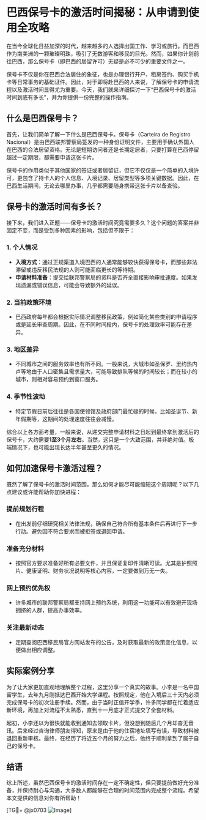 # 巴西保号卡的激活时间揭秘：从申请到使用全攻略

在当今全球化日益加深的时代，越来越多的人选择出国工作、学习或旅行。而巴西作为南美洲的一颗璀璨明珠，吸引了无数游客和移民的目光。然而，如果你计划前往巴西，那么保号卡（即巴西的居留许可）无疑是必不可少的重要文件之一。

保号卡不仅是你在巴西合法居住的象征，也是办理银行开户、租房签约、购买手机卡等日常事务的基础证件。因此，对于即将赴巴西的人来说，了解保号卡的申请流程以及激活时间显得尤为重要。今天，我们就来详细探讨一下“巴西保号卡的激活时间到底有多长”，并为你提供一份完整的操作指南。

## 什么是巴西保号卡？

首先，让我们简单了解一下什么是巴西保号卡。保号卡（Carteira de Registro Nacional）是由巴西联邦警察局签发的一种身份证明文件，主要用于确认外国人在巴西的合法居留资格。无论是短期访问者还是长期定居者，只要打算在巴西停留超过一定期限，都需要申请这张卡片。

保号卡的作用类似于其他国家的签证或者居留证，但它不仅仅是一个简单的入境许可，更包含了持卡人的个人信息、入境记录、居留类型等多项关键数据。因此，在巴西生活期间，无论去哪里办事，几乎都需要随身携带这张卡片以备查验。

## 保号卡的激活时间有多长？

接下来，我们进入正题——保号卡的激活时间究竟需要多久？这个问题的答案并非固定不变，而是受到多种因素的影响，包括但不限于：

### 1. **个人情况**
   - **入境方式**：通过正规渠道入境巴西的人通常能够较快获得保号卡，而那些非法滞留或违反移民法规的人则可能面临更长的等待期。
   - **申请材料准备**：提交给联邦警察局的资料是否齐全直接影响审批速度。如果发现遗漏或错误信息，可能会导致额外的延误。

### 2. **当前政策环境**
   - 巴西政府每年都会根据实际情况调整移民政策，例如简化某些类别的申请程序或是延长审查周期。因此，在不同时间段内，保号卡的处理效率可能存在差异。

### 3. **地区差异**
   - 不同城市之间的服务效率也有所不同。一般来说，大城市如圣保罗、里约热内卢等地由于人口密集且需求量大，可能导致排队等候的时间较长；而在较小的城市，则相对容易预约到窗口服务。

### 4. **季节性波动**
   - 特定节假日前后往往是各国使领馆及政府部门最忙碌的时候，比如圣诞节、新年假期等，这期间的处理速度往往会减慢。

综合以上各方面考量，一般来说，从递交完整申请材料之日起到最终拿到激活后的保号卡，大约需要**1至3个月左右**。当然，这只是一个大致范围，并非绝对值。极端情况下，也可能出现长达半年甚至更久的情况。

## 如何加速保号卡激活过程？

既然了解了保号卡的激活时间范围，那么如何才能尽可能缩短这个周期呢？以下几点建议或许能帮助你加快进程：

### 提前规划行程
- 在出发前仔细研究相关法律法规，确保自己符合所有基本条件后再进行下一步行动。避免因不符合要求而被拒签或退回申请。

### 准备充分材料
- 按照官方要求准备好所有必要文件，并且保证复印件清晰可读。尤其是护照照片、健康证明、财务状况说明等核心内容，一定要做到万无一失。

### 网上预约优先权
- 许多城市的联邦警察局都支持网上预约系统，利用这一功能可以有效避开现场拥挤的人群，提高办事效率。

### 关注最新动态
- 定期查阅巴西移民局官方网站发布的公告，及时获取最新的政策变化信息，以便做出相应调整。

## 实际案例分享

为了让大家更加直观地理解整个过程，这里分享一个真实的故事。小李是一名中国留学生，去年九月刚抵达巴西开始大学课程。按照规定，他在入境后三十天内必须完成保号卡的初次注册手续。然而，由于当时正值开学季，许多同学都在忙着适应新环境，再加上对流程不太熟悉，直到十一月底才正式提交了全套材料。

起初，小李还以为很快就能收到通知去领取卡片，但没想到随后几个月却杳无音讯。后来经过咨询律师朋友得知，原来是由于他的住宿地址填写有误，导致材料被退回重新审核。最终，在经历了将近五个月的努力之后，他终于顺利拿到了属于自己的保号卡。

## 结语

综上所述，虽然巴西保号卡的激活时间存在一定不确定性，但只要提前做好充分准备，并保持耐心与沟通，大多数人都能够在合理的时间范围内完成整个流程。希望本文提供的信息对你有所帮助！

[TG💪+ @jx0703 ![Image](https://github.com/user-attachments/assets/dbca1d08-cadb-493c-b0ec-ad6f7a83f270)]